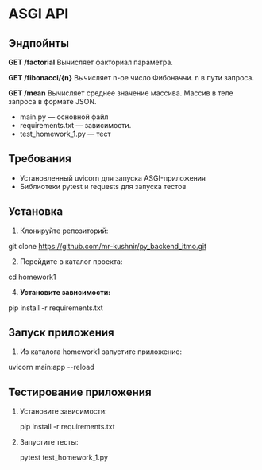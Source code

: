 # ASGI API

## Эндпойнты

**GET /factorial**
   Вычисляет факториал параметра.

**GET /fibonacci/{n}**
   Вычисляет n-ое число Фибоначчи. n в пути запроса.

**GET /mean**
   Вычисляет среднее значение массива. Массив в теле запроса в формате JSON.

- main.py — основной файл
- requirements.txt — зависимости.
- test_homework_1.py — тест

## Требования
- Установленный uvicorn для запуска ASGI-приложения
- Библиотеки pytest и requests для запуска тестов

## Установка
1. Клонируйте репозиторий:

git clone https://github.com/mr-kushnir/py_backend_itmo.git

2. Перейдите в каталог проекта:

cd homework1


4. **Установите зависимости:**


pip install -r requirements.txt

## Запуск приложения
1. Из каталога homework1 запустите приложение:


uvicorn main:app --reload

 
## Тестирование приложения

1. Установите зависимости:
   
   pip install -r requirements.txt
  

2. Запустите тесты:

   pytest test_homework_1.py


